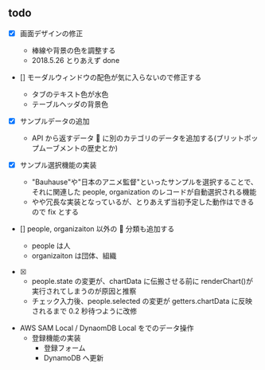 ## todo

- [x] 画面デザインの修正

  - 棒線や背景の色を調整する
  - 2018.5.26 とりあえず done

- [] モーダルウィンドウの配色が気に入らないので修正する

  - タブのテキスト色が水色
  - テーブルヘッダの背景色

- [x] サンプルデータの追加

  - API から返すデータ  に別のカテゴリのデータを追加する(ブリットポップムーブメントの歴史とか)

- [x] サンプル選択機能の実装

  - "Bauhause"や"日本のアニメ監督"といったサンプルを選択することで、それに関連した people, organization のレコードが自動選択される機能
  - やや冗長な実装となっているが、とりあえず当初予定した動作はできるので fix とする

- [] people, organizaiton 以外の  分類も追加する

  - people は人
  - organizaiton は団体、組織

- [x] - people.state の変更が、chartData に伝搬させる前に renderChart()が実行されてしまうのが原因と推察
  - チェック入力後、people.selected の変更が getters.chartData に反映されるまで 0.2 秒待つように改修

- AWS SAM Local / DynaomDB Local をでのデータ操作
  - 登録機能の実装
    - 登録フォーム
    - DynamoDB へ更新
